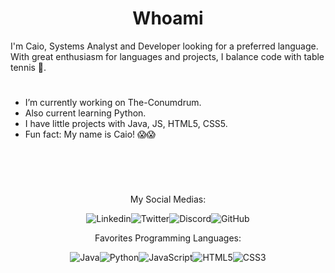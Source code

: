 <h1 align="center">Whoami</h1>

I'm Caio, Systems Analyst and Developer looking for a preferred language. With great enthusiasm for languages ​​and projects, I balance code with table tennis 🏓.

<h1></h1>

* I’m currently working on The-Conumdrum.
* Also current learning Python.
* I have little projects with Java, JS, HTML5, CSS5.
* Fun fact: My name is Caio! 😱😱

<h1></h1>

<div align="center">

<br><br>

My Social Medias:
  
![Linkedin](https://img.shields.io/badge/-LinkedIn-blue?style=flat-square&logo=Linkedin&logoColor=white&link=www.linkedin.com/in/caio-aguiar-951393286/)![Twitter](https://img.shields.io/twitter/follow/oiaC_?style=social)![Discord](https://img.shields.io/badge/discord-blue?logo=discord&logoColor=white)![GitHub](https://img.shields.io/github/followers/caioeax.svg?label=@caioeax&style=social)

Favorites Programming Languages:

![Java](https://img.shields.io/badge/java-%23ED8B00.svg?style=for-the-badge&logo=openjdk&logoColor=white)![Python](https://img.shields.io/badge/python-3670A0?style=for-the-badge&logo=python&logoColor=ffdd54)![JavaScript](https://img.shields.io/badge/JavaScript-F7DF1E?style=for-the-badge&logo=javascript&logoColor=black)![HTML5](https://img.shields.io/badge/HTML5-E34F26?style=for-the-badge&logo=html5&logoColor=white)![CSS3](https://img.shields.io/badge/CSS3-1572B6?style=for-the-badge&logo=css3&logoColor=white)
</div>

<h1></h1>
